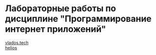 # Лабораторные работы по дисциплине "Программирование интернет приложений"
[vlados.tech](http://vlados.tech) <br />
[helios](https://se.ifmo.ru/~s283990/pip/index.php)
